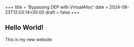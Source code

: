 +++
title = 'Bypassing DEP with VirtualAlloc'
date = 2024-08-23T12:03:14+05:00
draft = false
+++

## Hello World!
This is my new website